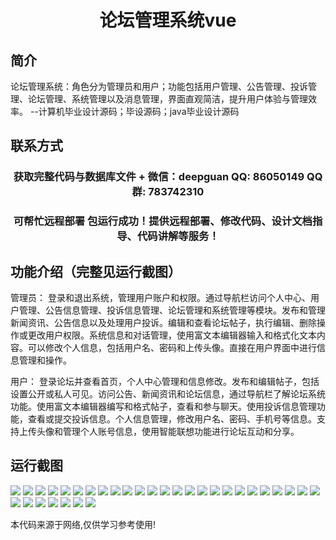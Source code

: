 <p><h1 align="center">论坛管理系统vue</h1></p>

## 简介
论坛管理系统：角色分为管理员和用户；功能包括用户管理、公告管理、投诉管理、论坛管理、系统管理以及消息管理，界面直观简洁，提升用户体验与管理效率。    --计算机毕业设计源码；毕设源码；java毕业设计源码


## 联系方式
<p><h3 align="center">获取完整代码与数据库文件 + 微信：deepguan QQ: 86050149 QQ群: 783742310</h3></p>
<p><h3 align="center">可帮忙远程部署 包运行成功！提供远程部署、修改代码、设计文档指导、代码讲解等服务！</h3></p>

## 功能介绍（完整见运行截图）
管理员： 登录和退出系统，管理用户账户和权限。通过导航栏访问个人中心、用户管理、公告信息管理、投诉信息管理、论坛管理和系统管理等模块。发布和管理新闻资讯、公告信息以及处理用户投诉。编辑和查看论坛帖子，执行编辑、删除操作或更改用户权限。系统信息和对话管理，使用富文本编辑器输入和格式化文本内容。可以修改个人信息，包括用户名、密码和上传头像。直接在用户界面中进行信息管理和操作。

用户： 登录论坛并查看首页，个人中心管理和信息修改。发布和编辑帖子，包括设置公开或私人可见。访问公告、新闻资讯和论坛信息，通过导航栏了解论坛系统功能。使用富文本编辑器编写和格式帖子，查看和参与聊天。使用投诉信息管理功能，查看或提交投诉信息。个人信息管理，修改用户名、密码、手机号等信息。支持上传头像和管理个人账号信息，使用智能联想功能进行论坛互动和分享。


## 运行截图
![](https://bs-1329754181.cos.ap-shanghai.myqcloud.com/ssm/ForumManagementSystem/img/001.jpg)
![](https://bs-1329754181.cos.ap-shanghai.myqcloud.com/ssm/ForumManagementSystem/img/002.jpg)
![](https://bs-1329754181.cos.ap-shanghai.myqcloud.com/ssm/ForumManagementSystem/img/003.jpg)
![](https://bs-1329754181.cos.ap-shanghai.myqcloud.com/ssm/ForumManagementSystem/img/004.jpg)
![](https://bs-1329754181.cos.ap-shanghai.myqcloud.com/ssm/ForumManagementSystem/img/005.jpg)
![](https://bs-1329754181.cos.ap-shanghai.myqcloud.com/ssm/ForumManagementSystem/img/006.jpg)
![](https://bs-1329754181.cos.ap-shanghai.myqcloud.com/ssm/ForumManagementSystem/img/007.jpg)
![](https://bs-1329754181.cos.ap-shanghai.myqcloud.com/ssm/ForumManagementSystem/img/008.jpg)
![](https://bs-1329754181.cos.ap-shanghai.myqcloud.com/ssm/ForumManagementSystem/img/009.jpg)
![](https://bs-1329754181.cos.ap-shanghai.myqcloud.com/ssm/ForumManagementSystem/img/010.jpg)
![](https://bs-1329754181.cos.ap-shanghai.myqcloud.com/ssm/ForumManagementSystem/img/011.jpg)
![](https://bs-1329754181.cos.ap-shanghai.myqcloud.com/ssm/ForumManagementSystem/img/012.jpg)
![](https://bs-1329754181.cos.ap-shanghai.myqcloud.com/ssm/ForumManagementSystem/img/013.jpg)
![](https://bs-1329754181.cos.ap-shanghai.myqcloud.com/ssm/ForumManagementSystem/img/014.jpg)
![](https://bs-1329754181.cos.ap-shanghai.myqcloud.com/ssm/ForumManagementSystem/img/015.jpg)
![](https://bs-1329754181.cos.ap-shanghai.myqcloud.com/ssm/ForumManagementSystem/img/016.jpg)
![](https://bs-1329754181.cos.ap-shanghai.myqcloud.com/ssm/ForumManagementSystem/img/017.jpg)
![](https://bs-1329754181.cos.ap-shanghai.myqcloud.com/ssm/ForumManagementSystem/img/018.jpg)
![](https://bs-1329754181.cos.ap-shanghai.myqcloud.com/ssm/ForumManagementSystem/img/019.jpg)
![](https://bs-1329754181.cos.ap-shanghai.myqcloud.com/ssm/ForumManagementSystem/img/020.jpg)
![](https://bs-1329754181.cos.ap-shanghai.myqcloud.com/ssm/ForumManagementSystem/img/021.jpg)
![](https://bs-1329754181.cos.ap-shanghai.myqcloud.com/ssm/ForumManagementSystem/img/022.jpg)
![](https://bs-1329754181.cos.ap-shanghai.myqcloud.com/ssm/ForumManagementSystem/img/023.jpg)
![](https://bs-1329754181.cos.ap-shanghai.myqcloud.com/ssm/ForumManagementSystem/img/024.jpg)
![](https://bs-1329754181.cos.ap-shanghai.myqcloud.com/ssm/ForumManagementSystem/img/025.jpg)
![](https://bs-1329754181.cos.ap-shanghai.myqcloud.com/ssm/ForumManagementSystem/img/026.jpg)
![](https://bs-1329754181.cos.ap-shanghai.myqcloud.com/ssm/ForumManagementSystem/img/027.jpg)
![](https://bs-1329754181.cos.ap-shanghai.myqcloud.com/ssm/ForumManagementSystem/img/028.jpg)
![](https://bs-1329754181.cos.ap-shanghai.myqcloud.com/ssm/ForumManagementSystem/img/029.jpg)
![](https://bs-1329754181.cos.ap-shanghai.myqcloud.com/ssm/ForumManagementSystem/img/030.jpg)
![](https://bs-1329754181.cos.ap-shanghai.myqcloud.com/ssm/ForumManagementSystem/img/031.jpg)
![](https://bs-1329754181.cos.ap-shanghai.myqcloud.com/ssm/ForumManagementSystem/img/032.jpg)

<p>本代码来源于网络,仅供学习参考使用!</p>
